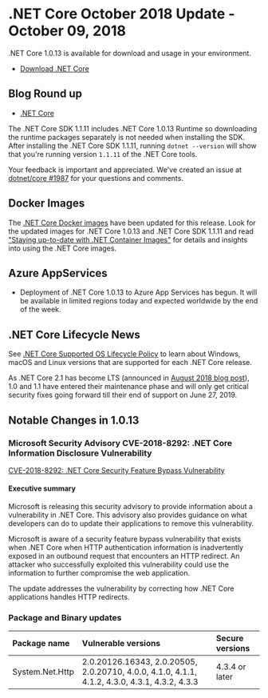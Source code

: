 # .NET Core October 2018 Update - October 09, 2018

.NET Core 1.0.13 is available for download and usage in your environment.

* [Download .NET Core](https://github.com/dotnet/core/blob/main/release-notes/download-archives/1.0.13-download.md)

## Blog Round up

* [.NET Core](https://devblogs.microsoft.com/dotnet/net-core-october-2018-update-net-core-1-0-and-1-1/)

The .NET Core SDK 1.1.11 includes .NET Core 1.0.13 Runtime so downloading the runtime packages separately is not needed when installing the SDK. After installing the .NET Core SDK 1.1.11, running `dotnet --version` will show that you're running version `1.1.11` of the .NET Core tools.

Your feedback is important and appreciated. We've created an issue at [dotnet/core #1987](https://github.com/dotnet/core/issues/1987) for your questions and comments.

## Docker Images

The [.NET Core Docker images](https://hub.docker.com/r/microsoft/dotnet/) have been updated for this release. Look for the updated images for .NET Core 1.0.13 and .NET Core SDK 1.1.11 and read ["Staying up-to-date with .NET Container Images"](https://devblogs.microsoft.com/dotnet/staying-up-to-date-with-net-container-images/) for details and insights into using the .NET Core images.

## Azure AppServices

* Deployment of .NET Core 1.0.13 to Azure App Services has begun. It will be available in limited regions today and expected worldwide by the end of the week.

## .NET Core Lifecycle News

See [.NET Core Supported OS Lifecycle Policy](https://github.com/dotnet/core/blob/main/os-lifecycle-policy.md) to learn about Windows, macOS and Linux versions that are supported for each .NET Core release.

As .NET Core 2.1 has become LTS (announced in [August 2018 blog post](https://devblogs.microsoft.com/dotnet/net-core-august-2018-update/)), 1.0 and 1.1 have entered their maintenance phase and will only get critical security fixes going forward till their end of support on June 27, 2019.

## Notable Changes in 1.0.13

### Microsoft Security Advisory CVE-2018-8292: .NET Core Information Disclosure Vulnerability

[CVE-2018-8292: .NET Core Security Feature Bypass Vulnerability](https://github.com/dotnet/announcements/issues/88)

#### Executive summary

Microsoft is releasing this security advisory to provide information about a vulnerability in .NET Core. This advisory also provides guidance on what developers can do to update their applications to remove this vulnerability.

Microsoft is aware of a security feature bypass vulnerability that exists when .NET Core when HTTP authentication information is inadvertently exposed in an outbound request that encounters an HTTP redirect. An attacker who successfully exploited this vulnerability could use the information to further compromise the web application.

The update addresses the vulnerability by correcting how .NET Core applications handles HTTP redirects.

### Package and Binary updates

| Package name | Vulnerable versions | Secure versions |
| :--- | :--- | :--- |
System.Net.Http| 2.0.20126.16343, 2.0.20505, 2.0.20710, 4.0.0, 4.1.0, 4.1.1, 4.1.2, 4.3.0, 4.3.1, 4.3.2, 4.3.3 |  4.3.4 or later
